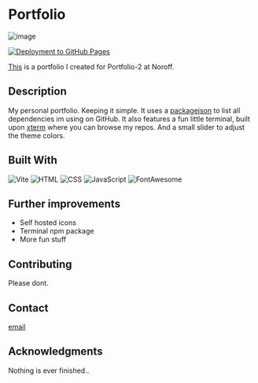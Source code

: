 # Portfolio

![image](https://github.com/donnybrilliant/portfolio/blob/main/assets/portfolio-header.png)

[![Deployment to GitHub Pages](https://github.com/donnybrilliant/portfolio/actions/workflows/deploy.yml/badge.svg)](https://github.com/donnybrilliant/portfolio/actions/workflows/deploy.yml)

[This](https://donnybrilliant.github.io/portfolio/) is a portfolio I created for Portfolio-2 at Noroff.

## Description

My personal portfolio.
Keeping it simple.
It uses a [packagejson](https://github.com/donnybrilliant/packagejson) to list all dependencies im using on GitHub.
It also features a fun little terminal, built upon [xterm](https://xtermjs.org/) where you can browse my repos.
And a small slider to adjust the theme colors.

## Built With

![Vite](https://img.shields.io/badge/Vite-646CFF.svg?style=for-the-badge&logo=Vite&logoColor=white)
![HTML](https://img.shields.io/badge/HTML5-E34F26.svg?style=for-the-badge&logo=HTML5&logoColor=white)
![CSS](https://img.shields.io/badge/CSS3-1572B6.svg?style=for-the-badge&logo=CSS3&logoColor=white)
![JavaScript](https://img.shields.io/badge/JavaScript-F7DF1E.svg?style=for-the-badge&logo=JavaScript&logoColor=black)
![FontAwesome](https://img.shields.io/badge/Font%20Awesome-528DD7.svg?style=for-the-badge&logo=Font-Awesome&logoColor=white)

## Further improvements

- Self hosted icons
- Terminal npm package
- More fun stuff

## Contributing

Please dont.

## Contact

[email](mailto:daniel.vier@gmail.com)

## Acknowledgments

Nothing is ever finished..
